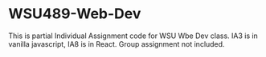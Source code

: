 # WSU489-Web-Dev

This is partial Individual Assignment code for WSU Wbe Dev class. IA3 is in vanilla javascript, IA8 is in React. Group assignment not included.
